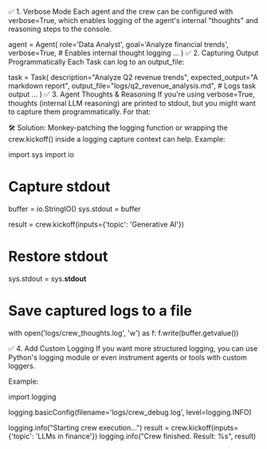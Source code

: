 ✅ 1. Verbose Mode
Each agent and the crew can be configured with verbose=True, which enables logging of the agent's internal "thoughts" and reasoning steps to the console.

agent = Agent(
  role='Data Analyst',
  goal='Analyze financial trends',
  verbose=True,  # Enables internal thought logging
  ...
)
✅ 2. Capturing Output Programmatically
Each Task can log to an output_file:

task = Task(
  description="Analyze Q2 revenue trends",
  expected_output="A markdown report",
  output_file="logs/q2_revenue_analysis.md",  # Logs task output
  ...
)
✅ 3. Agent Thoughts & Reasoning
If you're using verbose=True, thoughts (internal LLM reasoning) are printed to stdout, but you might want to capture them programmatically. For that:

🛠️ Solution:
Monkey-patching the logging function or wrapping the crew.kickoff() inside a logging capture context can help. Example:

import sys
import io

# Capture stdout
buffer = io.StringIO()
sys.stdout = buffer

result = crew.kickoff(inputs={'topic': 'Generative AI'})

# Restore stdout
sys.stdout = sys.__stdout__

# Save captured logs to a file
with open('logs/crew_thoughts.log', 'w') as f:
    f.write(buffer.getvalue())

✅ 4. Add Custom Logging
If you want more structured logging, you can use Python's logging module or even instrument agents or tools with custom loggers.

Example:

import logging

logging.basicConfig(filename='logs/crew_debug.log', level=logging.INFO)

logging.info("Starting crew execution...")
result = crew.kickoff(inputs={'topic': 'LLMs in finance'})
logging.info("Crew finished. Result: %s", result)